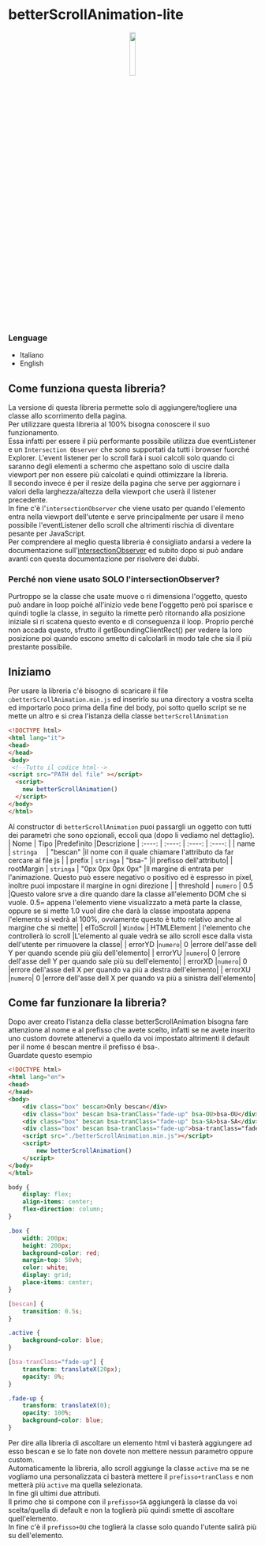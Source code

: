 # betterScrollAnimation-lite

<p align="center">
<img src="https://user-images.githubusercontent.com/59139796/185054324-83f07df2-a49d-476c-acd3-0cdd9ee6d9b1.png" style="width:15%;border-radius: 25px;">
</p>

### Lenguage
- Italiano
- English

## Come funziona questa libreria?
La versione di questa libreria permette solo di aggiungere/togliere una classe allo scorrimento della pagina.<br>
Per utilizzare questa libreria al 100% bisogna conoscere il suo funzionamento.<br>
Essa infatti per essere il più performante possibile utilizza due eventListener e un `Intersection Observer` che sono supportati da tutti i browser fuorché Explorer.
L'event listener per lo scroll farà i suoi calcoli solo quando ci saranno degli elementi a schermo che aspettano solo di uscire dalla viewport per non essere più calcolati e quindi ottimizzare la libreria.<br>
Il secondo invece é per il resize della pagina che serve per aggiornare i valori della larghezza/altezza della viewport che userà il listener precedente.<br>
In fine c'è l'`intersectionObserver` che viene usato per quando l'elemento entra nella viewport dell'utente e serve principalmente per usare il meno possibile l'eventListener dello scroll che altrimenti rischia di diventare pesante per JavaScript.<br>
Per comprendere al meglio questa libreria é consigliato andarsi a vedere la documentazione sull'[intersectionObserver](https://developer.mozilla.org/en-US/docs/Web/API/Intersection_Observer_API) ed subito dopo si può andare avanti con questa documentazione per risolvere dei dubbi.<br>
### Perché non viene usato SOLO l'intersectionObserver?
Purtroppo se la classe che usate muove o ri dimensiona l'oggetto, questo può andare in loop poiché all'inizio vede bene l'oggetto però poi sparisce e quindi toglie la classe, in seguito la rimette però ritornando alla posizione iniziale si ri scatena questo evento e di conseguenza il loop.
Proprio perché non accada questo, sfrutto il getBoundingClientRect() per vedere la loro posizione poi quando escono smetto di calcolarli in modo tale che sia il più prestante possibile.
## Iniziamo
Per usare la libreria c'é bisogno di scaricare il file `○betterScrollAnimation.min.js` ed inserirlo su una directory a vostra scelta ed importarlo poco prima della fine del body, poi sotto quello script se ne mette un altro e si crea l'istanza della classe `betterScrollAnimation`
```html
<!DOCTYPE html>
<html lang="it">
<head>
</head>
<body>
 <!--Tutto il codice html-->
<script src="PATH del file" ></script>
  <script>
    new betterScrollAnimation()
  </script>
</body>
</html>
```
Al constructor di `betterScrollAnimation` puoi passargli un oggetto con tutti dei parametri che sono opzionali, eccoli qua (dopo li vediamo nel dettaglio).
| Nome      | Tipo |Predefinito     |Descrizione
| :----:        |    :----:   |          :----: |         :----: |
| name      | `stringa  `     | "bescan"   |il nome con il quale chiamare l'attributo da far cercare al file js |
| prefix   | `stringa`        | "bsa-"      |il prefisso dell'attributo|
| rootMargin   | `stringa`        | "0px 0px 0px 0px"      |Il margine di entrata per l'animazione. Questo può essere negativo o positivo ed è espresso in pixel, inoltre puoi impostare il margine in ogni direzione |
| threshold   | `numero`        | 0.5      |Questo valore srve a dire quando dare la classe all'elemento DOM che si vuole. 0.5= appena l'elemento viene visualizzato a metà parte la classe, oppure se si mette 1.0 vuol dire che darà la classe impostata appena l'elemento si vedrà al 100%, ovviamente questo è tutto relativo anche al margine che si mette|
| elToScroll   | `Window` | HTMLElement       | l'elemento che controllerà lo scroll      |L'elemento al quale vedrà se allo scroll esce dalla vista dell'utente per rimuovere la classe|
| errorYD |`numero`| 0      |errore dell'asse dell Y per quando scende più giù dell'elemento|
| errorYU |`numero`| 0      |errore dell'asse dell Y per quando sale più su dell'elemento|
| errorXD |`numero`| 0      |errore dell'asse dell X per quando va più a destra dell'elemento|
| errorXU |`numero`| 0      |errore dell'asse dell X per quando va più a sinistra dell'elemento|


## Come far funzionare la libreria?
Dopo aver creato l'istanza della classe betterScrollAnimation bisogna fare attenzione al nome e al prefisso che avete scelto, infatti se ne avete inserito uno custom dovrete attenervi a quello da voi impostato altrimenti il default per il nome é bescan mentre il prefisso é bsa-.<br>
Guardate questo esempio
```html
<!DOCTYPE html>
<html lang="en">
<head>
</head>
<body>
    <div class="box" bescan>Only bescan</div>
    <div class="box" bescan bsa-tranClass="fade-up" bsa-OU>bsa-OU</div>
    <div class="box" bescan bsa-tranClass="fade-up" bsa-SA>bsa-SA</div>
    <div class="box" bescan bsa-tranClass="fade-up">bsa-tranClass="fade-up"</div>
    <script src="./betterScrollAnimation.min.js"></script>
    <script>
        new betterScrollAnimation()
    </script>
</body>
</html>
```
```css
body {
    display: flex;
    align-items: center;
    flex-direction: column;
}

.box {
    width: 200px;
    height: 200px;
    background-color: red;
    margin-top: 50vh;
    color: white;
    display: grid;
    place-items: center;
}

[bescan] {
    transition: 0.5s;
}

.active {
    background-color: blue;
}

[bsa-tranClass="fade-up"] {
    transform: translateX(20px);
    opacity: 0%;
}

.fade-up {
    transform: translateX(0);
    opacity: 100%;
    background-color: blue;
}
```
Per dire alla libreria di ascoltare un elemento html vi basterà aggiungere ad esso bescan e se lo fate non dovete non mettere nessun parametro oppure custom.<br>
Automaticamente la libreria, allo scroll aggiunge la classe `active` ma se ne vogliamo una personalizzata ci basterà mettere il `prefisso+tranClass` e non metterà più `active` ma quella selezionata.<br>
In fine gli ultimi due attributi.<br>
Il primo che si compone con il `prefisso+SA` aggiungerà la classe da voi scelta/quella di default e non la toglierà più quindi smette di ascoltare quell'elemento.<br>
In fine c'è il `prefisso+OU` che toglierà la classe solo quando l'utente salirà più su dell'elemento.<br>
